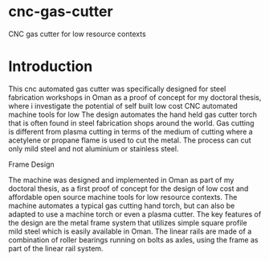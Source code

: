 # cnc-gas-cutter
CNC gas cutter for low resource contexts

# Introduction

This cnc automated gas cutter was specifically designed for steel fabrication workshops in Oman as a proof of concept for my doctoral thesis, where i investigate the potential of self built low cost CNC automated machine tools for low  The design automates the hand held gas cutter torch that is often found in steel fabrication shops around the world. Gas cutting is different from plasma cutting in terms of the medium of cutting where a acetylene or propane flame is used to cut the metal. The process can cut only mild steel and not aluminium or stainless steel.

<Insert Model>

Frame Design
  
The machine was designed and implemented in Oman as part of my doctoral thesis, as a first proof of concept for the design of low cost and affordable open source machine tools for low resource contexts. The machine automates a typical gas cutting hand torch, but can also be adapted to use a machine torch or even a plasma cutter. The key features of the design are the metal frame system that utilizes simple square profile mild steel which is easily available in Oman. The linear rails are made of a combination of roller bearings running on bolts as axles, using the frame as part of the linear rail system.

